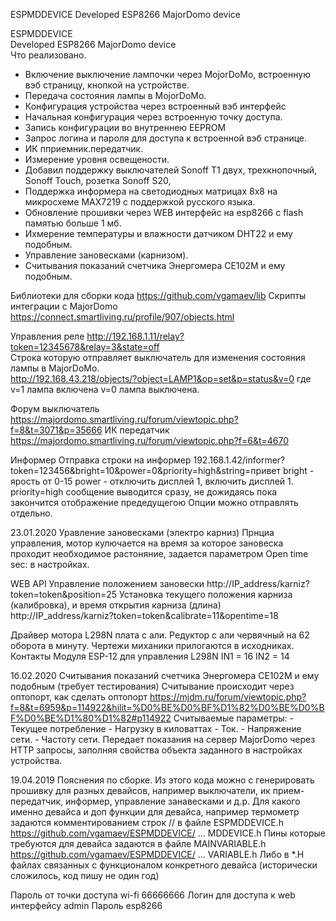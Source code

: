 ESPMDDEVICE
Developed ESP8266 MajorDomo device

ESPMDDEVICE  
  Developed ESP8266 MajorDomo device  
Что реализовано.  
- Включение выключение лампочки через MojorDoMo, встроенную вэб страницу, кнопкой на устройстве.  
- Передача состояния лампы в MojorDoMo.  
- Конфигурация устройства через встроенный вэб интерфейс  
- Начальная конфигурация через встроенную точку доступа.  
- Запись конфигурации во внутреннею  EEPROM  
- Запрос логина и пароля для доступа к встроенной вэб странице. 
- ИК пприемник.передатчик.
- Измерение уровня освещености.
- Добавил поддержку выключателей Sonoff T1 двух, трехкнопочный, Sonoff Touch,  розетка Sonoff S20, 
- Поддержка информера на светодиодных матрицах 8x8 на микросхеме MAX7219 с поддержкой русского языка.
- Обновление прошивки через WEB интерфейс на esp8266 c flash памятью больше 1 мб.
- Ихмерение температуры и влажности датчиком DHT22 и ему подобным.
- Управление зановесками (карнизом).
- Считывания показаний счетчика Энергомера СЕ102М и ему подобным.

Библиотеки для сборки кода https://github.com/vgamaev/lib
Скрипты интеграции с MajorDomo
https://connect.smartliving.ru/profile/907/objects.html

Управления реле 
http://192.168.1.11/relay?token=12345678&relay=3&state=off  
Строка которую отправляет выключатель для изменения состояния лампы в MajorDoMo.  
http://192.168.43.218/objects/?object=LAMP1&op=set&p=status&v=0   где v=1 лампа включена v=0 лампа выключена.  

Форум выключатель https://majordomo.smartliving.ru/forum/viewtopic.php?f=8&t=3071&p=35666
ИК передатчик https://majordomo.smartliving.ru/forum/viewtopic.php?f=6&t=4670

Информер
Отправка строки на информер 192.168.1.42/informer?token=123456&bright=10&power=0&priority=high&string=привет
	bright - ярость от 0-15
	power  - отключить дисплей 1, включить дисплей 1.
	priority=high  сообщение выводится сразу, не дожидаясь пока закончится отображение предедущегою
Опции можно отправлять отдельно.

23.01.2020
Уравление зановесками (электро карниз)
Прнциа управления, мотор кулючается на время за которое зановеска проходит необходимое растоняние, задается параметром Open time sec: в настройках.

WEB API
Управление положением зановески http://IP_address/karniz?token=token&position=25
Установка текущего положения карниза (калибровка), и время открытия карниза (длина) http://IP_address/karniz?token=token&calibrate=11&opentime=18

Драйвер мотора L298N плата с али.
Редуктор с али червячный на 62 оборота в минуту.
Чертежи миханики прилогаются в исходниках.
Контакты Модуля ESP-12 для управления L298N
IN1 = 16 IN2 = 14

1б.02.2020
Считывания показаний счетчика Энергомера СЕ102М и ему подобным (требует тестирования)
Считывание происходит через оптопорт, как сделать оптопорт https://mjdm.ru/forum/viewtopic.php?f=8&t=6959&p=114922&hilit=%D0%BE%D0%BF%D1%82%D0%BE%D0%BF%D0%BE%D1%80%D1%82#p114922
Считываемые параметры:
	- Текущее потребление
	- Нагрузку в киловаттах 
	- Ток.
	- Напряжение сети.
	- Частоту сети.
Передает показания на сервер MajorDomo через HTTP запросы, заполняя свойства объекта заданного в настройках устройства.

19.04.2019
Пояснения по сборке.
Из этого кода можно с генерировать прошивку для разных девайсов, например выключатели, ик прием-передатчик, информер, управление занавесками и д.р.
Для какого именно девайса и доп функции для девайса, например термометр задаются комментированием строк //
в файле ESPMDDEVICE.h https://github.com/vgamaev/ESPMDDEVICE/ ... MDDEVICE.h
Пины которые требуются для девайса задаются в файле MAINVARIABLE.h https://github.com/vgamaev/ESPMDDEVICE/ ... VARIABLE.h
Либо в *.H файлах связанных с функционалом конкретного девайса (исторически сложилось, код пишу не один год)

Пароль от точки доступа wi-fi 66666666
Логин для доступа к web интерфейсу admin
Пароль esp8266
